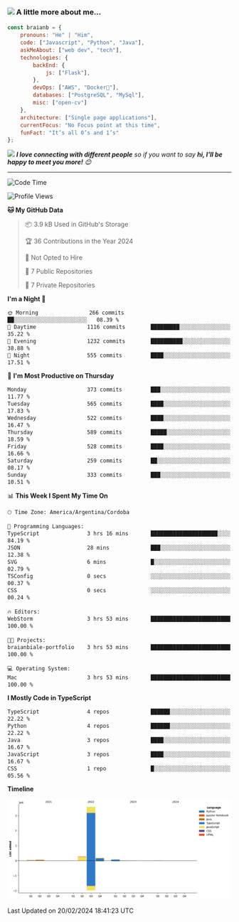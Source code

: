 ### <img src="https://media.giphy.com/media/VgCDAzcKvsR6OM0uWg/giphy.gif" width="50"> A little more about me...  

```javascript
const braianb = {
    pronouns: "He" | "Him",
    code: ["Javascript", "Python", "Java"],
    askMeAbout: ["web dev", "tech"],
    technologies: {
        backEnd: {
            js: ["Flask"],
        },
        devOps: ["AWS", "Docker🐳"],
        databases: ["PostgreSQL", "MySql"],
        misc: ["open-cv"]
    },
    architecture: ["Single page applications"],
    currentFocus: "No Focus point at this time",
    funFact: "It’s all 0’s and 1’s"
};
```

<img src="https://media.giphy.com/media/LnQjpWaON8nhr21vNW/giphy.gif" width="60"> <em><b>I love connecting with different people</b> so if you want to say <b>hi, I'll be happy to meet you more!</b> 😊</em>

---

<!--START_SECTION:waka-->
![Code Time](http://img.shields.io/badge/Code%20Time-4%20hrs%2023%20mins-blue)

![Profile Views](http://img.shields.io/badge/Profile%20Views-65-blue)

**🐱 My GitHub Data** 

> 📦 3.9 kB Used in GitHub's Storage 
 > 
> 🏆 36 Contributions in the Year 2024
 > 
> 🚫 Not Opted to Hire
 > 
> 📜 7 Public Repositories 
 > 
> 🔑 7 Private Repositories 
 > 
**I'm a Night 🦉** 

```text
🌞 Morning                266 commits         ██░░░░░░░░░░░░░░░░░░░░░░░   08.39 % 
🌆 Daytime                1116 commits        █████████░░░░░░░░░░░░░░░░   35.22 % 
🌃 Evening                1232 commits        ██████████░░░░░░░░░░░░░░░   38.88 % 
🌙 Night                  555 commits         ████░░░░░░░░░░░░░░░░░░░░░   17.51 % 
```
📅 **I'm Most Productive on Thursday** 

```text
Monday                   373 commits         ███░░░░░░░░░░░░░░░░░░░░░░   11.77 % 
Tuesday                  565 commits         ████░░░░░░░░░░░░░░░░░░░░░   17.83 % 
Wednesday                522 commits         ████░░░░░░░░░░░░░░░░░░░░░   16.47 % 
Thursday                 589 commits         █████░░░░░░░░░░░░░░░░░░░░   18.59 % 
Friday                   528 commits         ████░░░░░░░░░░░░░░░░░░░░░   16.66 % 
Saturday                 259 commits         ██░░░░░░░░░░░░░░░░░░░░░░░   08.17 % 
Sunday                   333 commits         ███░░░░░░░░░░░░░░░░░░░░░░   10.51 % 
```


📊 **This Week I Spent My Time On** 

```text
🕑︎ Time Zone: America/Argentina/Cordoba

💬 Programming Languages: 
TypeScript               3 hrs 16 mins       █████████████████████░░░░   84.19 % 
JSON                     28 mins             ███░░░░░░░░░░░░░░░░░░░░░░   12.38 % 
SVG                      6 mins              █░░░░░░░░░░░░░░░░░░░░░░░░   02.79 % 
TSConfig                 0 secs              ░░░░░░░░░░░░░░░░░░░░░░░░░   00.37 % 
CSS                      0 secs              ░░░░░░░░░░░░░░░░░░░░░░░░░   00.24 % 

🔥 Editors: 
WebStorm                 3 hrs 53 mins       █████████████████████████   100.00 % 

🐱‍💻 Projects: 
braianbiale-portfolio    3 hrs 53 mins       █████████████████████████   100.00 % 

💻 Operating System: 
Mac                      3 hrs 53 mins       █████████████████████████   100.00 % 
```

**I Mostly Code in TypeScript** 

```text
TypeScript               4 repos             ██████░░░░░░░░░░░░░░░░░░░   22.22 % 
Python                   4 repos             ██████░░░░░░░░░░░░░░░░░░░   22.22 % 
Java                     3 repos             ████░░░░░░░░░░░░░░░░░░░░░   16.67 % 
JavaScript               3 repos             ████░░░░░░░░░░░░░░░░░░░░░   16.67 % 
CSS                      1 repo              █░░░░░░░░░░░░░░░░░░░░░░░░   05.56 % 
```



**Timeline**

![Lines of Code chart](https://raw.githubusercontent.com/BraianBGit/BraianBGit/main/assets/bar_graph.png)


 Last Updated on 20/02/2024 18:41:23 UTC
<!--END_SECTION:waka-->
